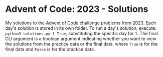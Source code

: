 # Advent of Code: 2023 - Solutions

My solutions to the [Advent of Code](https://adventofcode.com) challenge problems from [2023](https://adventofcode.com/2023). Each day's solution is stored in its own folder. To run a day's solution, execute: `python3 solutions.py 1 True`, substituting the specific day for `1`. The final CLI argument is a boolean argument indicating whether you want to view the solutions from the practice data or the final data, where `True` is for the final data and `False` is for the practice data.
